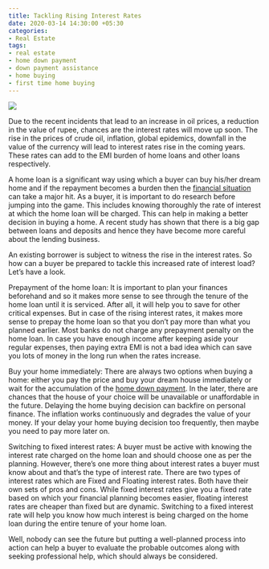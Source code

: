 ```yaml
---
title: Tackling Rising Interest Rates
date: 2020-03-14 14:30:00 +05:30
categories:
- Real Estate
tags:
- real estate
- home down payment
- down payment assistance
- home buying
- first time home buying
---
```


**[![](https://lh6.googleusercontent.com/IwWIWwA-IcdRDTSrtttkfEuqDVvhg-LcqbvynBs9KmVccQapX8Qf8UVD8ZaAlV_UTp3qDlW37p-ws3q5-NcYFUNNwl8Re7GFuUz1-aOWe9qHFAVQEUgtDDVA0B9YTgRvh99a7hGz)](https://blog.homecapital.in/chapter-5-down-payment-financing/)**

Due to the recent incidents that lead to an increase in oil prices, a reduction in the value of rupee, chances are the interest rates will move up soon. The rise in the prices of crude oil, inflation, global epidemics, downfall in the value of the currency will lead to interest rates rise in the coming years. These rates can add to the EMI burden of home loans and other loans respectively.

A home loan is a significant way using which a buyer can buy his/her dream home and if the repayment becomes a burden then the [financial situation](https://blog.HomeCapital.in/chapter-2-assessment-of-your-financial-situation/) can take a major hit. As a buyer, it is important to do research before jumping into the game. This includes knowing thoroughly the rate of interest at which the home loan will be charged. This can help in making a better decision in buying a home. A recent study has shown that there is a big gap between loans and deposits and hence they have become more careful about the lending business.

An existing borrower is subject to witness the rise in the interest rates. So how can a buyer be prepared to tackle this increased rate of interest load? Let’s have a look.

Prepayment of the home loan: It is important to plan your finances beforehand and so it makes more sense to see through the tenure of the home loan until it is serviced. After all, it will help you to save for other critical expenses. But in case of the rising interest rates, it makes more sense to prepay the home loan so that you don’t pay more than what you planned earlier. Most banks do not charge any prepayment penalty on the home loan. In case you have enough income after keeping aside your regular expenses, then paying extra EMI is not a bad idea which can save you lots of money in the long run when the rates increase.

Buy your home immediately: There are always two options when buying a home: either you pay the price and buy your dream house immediately or wait for the accumulation of the [home down payment](https://blog.HomeCapital.in/chapter-5-down-payment-financing/). In the later, there are chances that the house of your choice will be unavailable or unaffordable in the future. Delaying the home buying decision can backfire on personal finance. The inflation works continuously and degrades the value of your money. If your delay your home buying decision too frequently, then maybe you need to pay more later on.

Switching to fixed interest rates: A buyer must be active with knowing the interest rate charged on the home loan and should choose one as per the planning. However, there’s one more thing about interest rates a buyer must know about and that’s the type of interest rate. There are two types of interest rates which are Fixed and Floating interest rates. Both have their own sets of pros and cons. While fixed interest rates give you a fixed rate based on which your financial planning becomes easier, floating interest rates are cheaper than fixed but are dynamic. Switching to a fixed interest rate will help you know how much interest is being charged on the home loan during the entire tenure of your home loan.

Well, nobody can see the future but putting a well-planned process into action can help a buyer to evaluate the probable outcomes along with seeking professional help, which should always be considered.

